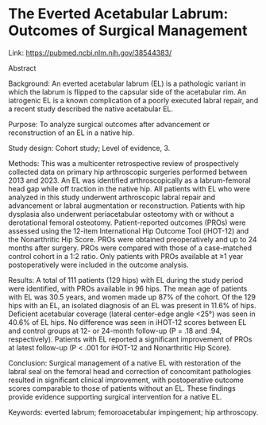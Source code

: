 # The Everted Acetabular Labrum: Outcomes of Surgical Management

Link: https://pubmed.ncbi.nlm.nih.gov/38544383/

Abstract

Background: An everted acetabular labrum (EL) is a pathologic variant in which the labrum is flipped to the capsular side of the acetabular rim. An iatrogenic EL is a known complication of a poorly executed labral repair, and a recent study described the native acetabular EL.

Purpose: To analyze surgical outcomes after advancement or reconstruction of an EL in a native hip.

Study design: Cohort study; Level of evidence, 3.

Methods: This was a multicenter retrospective review of prospectively collected data on primary hip arthroscopic surgeries performed between 2013 and 2023. An EL was identified arthroscopically as a labrum-femoral head gap while off traction in the native hip. All patients with EL who were analyzed in this study underwent arthroscopic labral repair and advancement or labral augmentation or reconstruction. Patients with hip dysplasia also underwent periacetabular osteotomy with or without a derotational femoral osteotomy. Patient-reported outcomes (PROs) were assessed using the 12-item International Hip Outcome Tool (iHOT-12) and the Nonarthritic Hip Score. PROs were obtained preoperatively and up to 24 months after surgery. PROs were compared with those of a case-matched control cohort in a 1:2 ratio. Only patients with PROs available at ≥1 year postoperatively were included in the outcome analysis.

Results: A total of 111 patients (129 hips) with EL during the study period were identified, with PROs available in 96 hips. The mean age of patients with EL was 30.5 years, and women made up 87% of the cohort. Of the 129 hips with an EL, an isolated diagnosis of an EL was present in 11.6% of hips. Deficient acetabular coverage (lateral center-edge angle <25°) was seen in 40.6% of EL hips. No difference was seen in iHOT-12 scores between EL and control groups at 12- or 24-month follow-up (P = .18 and .94, respectively). Patients with EL reported a significant improvement of PROs at latest follow-up (P < .001 for iHOT-12 and Nonarthritic Hip Score).

Conclusion: Surgical management of a native EL with restoration of the labral seal on the femoral head and correction of concomitant pathologies resulted in significant clinical improvement, with postoperative outcome scores comparable to those of patients without an EL. These findings provide evidence supporting surgical intervention for a native EL.

Keywords: everted labrum; femoroacetabular impingement; hip arthroscopy.
